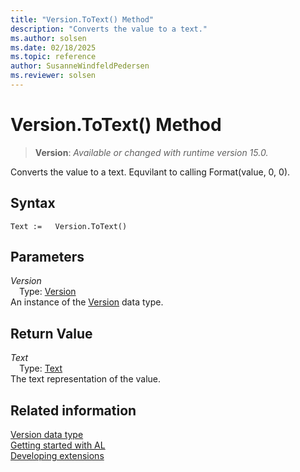 ```yaml
---
title: "Version.ToText() Method"
description: "Converts the value to a text."
ms.author: solsen
ms.date: 02/18/2025
ms.topic: reference
author: SusanneWindfeldPedersen
ms.reviewer: solsen
---
```

[//]: # (START>DO_NOT_EDIT)
[//]: # (IMPORTANT:Do not edit any of the content between here and the END>DO_NOT_EDIT.)
[//]: # (Any modifications should be made in the .xml files in the ModernDev repo.)
# Version.ToText() Method
> **Version**: _Available or changed with runtime version 15.0._

Converts the value to a text. Equvilant to calling Format(value, 0, 0).


## Syntax
```AL
Text :=   Version.ToText()
```
## Parameters
*Version*  
&emsp;Type: [Version](version-data-type.md)  
An instance of the [Version](version-data-type.md) data type.  

## Return Value
*Text*  
&emsp;Type: [Text](../text/text-data-type.md)  
The text representation of the value.


[//]: # (IMPORTANT: END>DO_NOT_EDIT)
## Related information
[Version data type](version-data-type.md)  
[Getting started with AL](../../devenv-get-started.md)  
[Developing extensions](../../devenv-dev-overview.md)